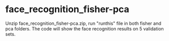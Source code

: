 # face_recognition_fisher-pca
Unzip face_recognition_fisher-pca.zip, run "runthis" file in both fisher and pca folders. The code will show the face recognition results on 5 validation sets.
